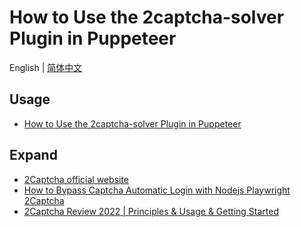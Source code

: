 # How to Use the 2captcha-solver Plugin in Puppeteer

English | [简体中文](./README-zh.md)

## Usage

- [How to Use the 2captcha-solver Plugin in Puppeteer](https://lwebapp.com/en/post/2captcha-solver)

## Expand

- [2Captcha official website](https://2captcha.com/?from=13803059)
- [How to Bypass Captcha Automatic Login with Nodejs Playwright 2Captcha](https://lwebapp.com/en/post/bypass-captcha)
- [2Captcha Review 2022 | Principles & Usage & Getting Started](https://lwebapp.com/en/post/2captcha-review)